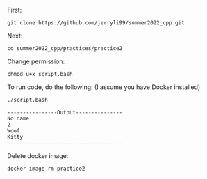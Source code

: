 First:
```
git clone https://github.com/jerryli99/summer2022_cpp.git
```

Next:
```
cd summer2022_cpp/practices/practice2
```

Change permission:
```
chmod u+x script.bash
```

To run code, do the following: (I assume you have Docker installed)
```bash
./script.bash
```

```
----------------Output---------------
No name
2
Woof
Kitty
-------------------------------------
```

Delete docker image:
```
docker image rm practice2
```
